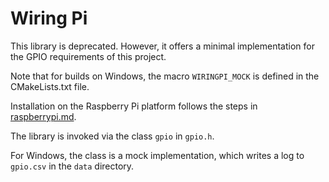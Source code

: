 # Wiring Pi 
This library is deprecated.
However, it offers a minimal implementation for the GPIO requirements of this project.

Note that for builds on Windows, the macro `WIRINGPI_MOCK` is defined in the CMakeLists.txt file.

Installation on the Raspberry Pi platform follows the steps in [raspberrypi.md](../docs/raspberrypi.md).

The library is invoked via the class `gpio` in `gpio.h`.

For Windows, the class is a mock implementation, which writes a log to `gpio.csv` in the `data` directory.

